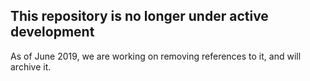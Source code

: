 ## This repository is no longer under active development

As of June 2019, we are working on removing references to it, and
will archive it.
